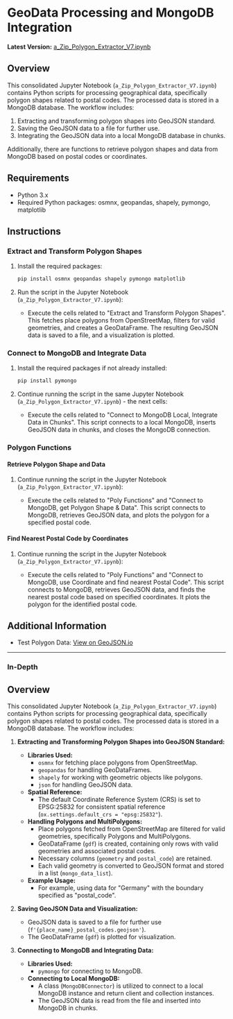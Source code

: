 # GeoData Processing and MongoDB Integration

**Latest Version:** [a_Zip_Polygon_Extractor_V7.ipynb](https://github.com/hamudal/Retoflow_Filter/tree/main/Check_Out_Leon/Polygon_By_Postal_Code_Extractor_%26_Connection)

## Overview

This consolidated Jupyter Notebook (`a_Zip_Polygon_Extractor_V7.ipynb`) contains Python scripts for processing geographical data, specifically polygon shapes related to postal codes. The processed data is stored in a MongoDB database. The workflow includes:

1. Extracting and transforming polygon shapes into GeoJSON standard.
2. Saving the GeoJSON data to a file for further use.
3. Integrating the GeoJSON data into a local MongoDB database in chunks.

Additionally, there are functions to retrieve polygon shapes and data from MongoDB based on postal codes or coordinates.

## Requirements

- Python 3.x
- Required Python packages: osmnx, geopandas, shapely, pymongo, matplotlib

## Instructions

### Extract and Transform Polygon Shapes

1. Install the required packages:

    ```bash
    pip install osmnx geopandas shapely pymongo matplotlib
    ```

2. Run the script in the Jupyter Notebook (`a_Zip_Polygon_Extractor_V7.ipynb`):

    - Execute the cells related to "Extract and Transform Polygon Shapes". This fetches place polygons from OpenStreetMap, filters for valid geometries, and creates a GeoDataFrame. The resulting GeoJSON data is saved to a file, and a visualization is plotted.

### Connect to MongoDB and Integrate Data

1. Install the required packages if not already installed:

    ```bash
    pip install pymongo
    ```

2. Continue running the script in the same Jupyter Notebook (`a_Zip_Polygon_Extractor_V7.ipynb`) - the next cells:

    - Execute the cells related to "Connect to MongoDB Local, Integrate Data in Chunks". This script connects to a local MongoDB, inserts GeoJSON data in chunks, and closes the MongoDB connection.

### Polygon Functions

#### Retrieve Polygon Shape and Data

1. Continue running the script in the Jupyter Notebook (`a_Zip_Polygon_Extractor_V7.ipynb`):

    - Execute the cells related to "Poly Functions" and "Connect to MongoDB, get Polygon Shape & Data". This script connects to MongoDB, retrieves GeoJSON data, and plots the polygon for a specified postal code.

#### Find Nearest Postal Code by Coordinates

1. Continue running the script in the Jupyter Notebook (`a_Zip_Polygon_Extractor_V7.ipynb`):

    - Execute the cells related to "Poly Functions" and "Connect to MongoDB, use Coordinate and find nearest Postal Code". This script connects to MongoDB, retrieves GeoJSON data, and finds the nearest postal code based on specified coordinates. It plots the polygon for the identified postal code.

## Additional Information

- Test Polygon Data: [View on GeoJSON.io](https://geojson.io/#map=13.14/51.31281/9.48916)

---

### In-Depth

## Overview

This consolidated Jupyter Notebook (`a_Zip_Polygon_Extractor_V7.ipynb`) contains Python scripts for processing geographical data, specifically polygon shapes related to postal codes. The processed data is stored in a MongoDB database. The workflow includes:

1. **Extracting and Transforming Polygon Shapes into GeoJSON Standard:**
   - **Libraries Used:**
     - `osmnx` for fetching place polygons from OpenStreetMap.
     - `geopandas` for handling GeoDataFrames.
     - `shapely` for working with geometric objects like polygons.
     - `json` for handling GeoJSON data.
   - **Spatial Reference:**
     - The default Coordinate Reference System (CRS) is set to EPSG:25832 for consistent spatial reference (`ox.settings.default_crs = "epsg:25832"`).
   - **Handling Polygons and MultiPolygons:**
     - Place polygons fetched from OpenStreetMap are filtered for valid geometries, specifically Polygons and MultiPolygons.
     - GeoDataFrame (`gdf`) is created, containing only rows with valid geometries and associated postal codes.
     - Necessary columns (`geometry` and `postal_code`) are retained.
     - Each valid geometry is converted to GeoJSON format and stored in a list (`mongo_data_list`).
   - **Example Usage:**
     - For example, using data for "Germany" with the boundary specified as "postal_code".

2. **Saving GeoJSON Data and Visualization:**
   - GeoJSON data is saved to a file for further use (`f'{place_name}_postal_codes.geojson'`).
   - The GeoDataFrame (`gdf`) is plotted for visualization.

3. **Connecting to MongoDB and Integrating Data:**
   - **Libraries Used:**
     - `pymongo` for connecting to MongoDB.
   - **Connecting to Local MongoDB:**
     - A class (`MongoDBConnector`) is utilized to connect to a local MongoDB instance and return client and collection instances.
     - The GeoJSON data is read from the file and inserted into MongoDB in chunks.
